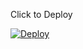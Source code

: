 Click to Deploy

[![Deploy](https://www.herokucdn.com/deploy/button.svg)](https://www.heroku.com/deploy?template=https://github.com/fbotp/heroku/tree/main)
